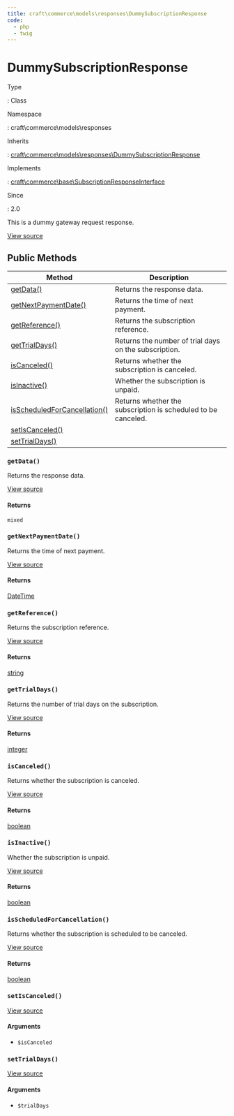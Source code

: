 ```yaml
---
title: craft\commerce\models\responses\DummySubscriptionResponse
code:
  - php
  - twig
---
```


# DummySubscriptionResponse

Type

:   Class

Namespace

:   craft\commerce\models\responses

Inherits

:   [craft\commerce\models\responses\DummySubscriptionResponse](craft-commerce-models-responses-dummysubscriptionresponse.md)

Implements

:   [craft\commerce\base\SubscriptionResponseInterface](craft-commerce-base-subscriptionresponseinterface.md)

Since

:   2.0



This is a dummy gateway request response.





[View source](https://github.com/craftcms/commerce/blob/master/src/models/responses/DummySubscriptionResponse.php)






## Public Methods

| Method                                                                                                                         | Description
| ------------------------------------------------------------------------------------------------------------------------------ | -------------------------------------------------------------
| [getData()](craft-commerce-models-responses-dummysubscriptionresponse.md#method-getdata)                                       | Returns the response data.
| [getNextPaymentDate()](craft-commerce-models-responses-dummysubscriptionresponse.md#method-getnextpaymentdate)                 | Returns the time of next payment.
| [getReference()](craft-commerce-models-responses-dummysubscriptionresponse.md#method-getreference)                             | Returns the subscription reference.
| [getTrialDays()](craft-commerce-models-responses-dummysubscriptionresponse.md#method-gettrialdays)                             | Returns the number of trial days on the subscription.
| [isCanceled()](craft-commerce-models-responses-dummysubscriptionresponse.md#method-iscanceled)                                 | Returns whether the subscription is canceled.
| [isInactive()](craft-commerce-models-responses-dummysubscriptionresponse.md#method-isinactive)                                 | Whether the subscription is unpaid.
| [isScheduledForCancellation()](craft-commerce-models-responses-dummysubscriptionresponse.md#method-isscheduledforcancellation) | Returns whether the subscription is scheduled to be canceled.
| [setIsCanceled()](craft-commerce-models-responses-dummysubscriptionresponse.md#method-setiscanceled)                           |
| [setTrialDays()](craft-commerce-models-responses-dummysubscriptionresponse.md#method-settrialdays)                             |

### `getData()`





Returns the response data.








[View source](https://github.com/craftcms/commerce/blob/master/src/models/responses/DummySubscriptionResponse.php#L52-L55)



#### Returns

`mixed`



### `getNextPaymentDate()`





Returns the time of next payment.








[View source](https://github.com/craftcms/commerce/blob/master/src/models/responses/DummySubscriptionResponse.php#L76-L79)



#### Returns

[DateTime](http://php.net/class.datetime)



### `getReference()`





Returns the subscription reference.








[View source](https://github.com/craftcms/commerce/blob/master/src/models/responses/DummySubscriptionResponse.php#L60-L63)



#### Returns

[string](http://php.net/language.types.string)



### `getTrialDays()`





Returns the number of trial days on the subscription.








[View source](https://github.com/craftcms/commerce/blob/master/src/models/responses/DummySubscriptionResponse.php#L68-L71)



#### Returns

[integer](http://php.net/language.types.integer)



### `isCanceled()`





Returns whether the subscription is canceled.








[View source](https://github.com/craftcms/commerce/blob/master/src/models/responses/DummySubscriptionResponse.php#L84-L87)



#### Returns

[boolean](http://php.net/language.types.boolean)



### `isInactive()`





Whether the subscription is unpaid.








[View source](https://github.com/craftcms/commerce/blob/master/src/models/responses/DummySubscriptionResponse.php#L100-L103)



#### Returns

[boolean](http://php.net/language.types.boolean)



### `isScheduledForCancellation()`





Returns whether the subscription is scheduled to be canceled.








[View source](https://github.com/craftcms/commerce/blob/master/src/models/responses/DummySubscriptionResponse.php#L92-L95)



#### Returns

[boolean](http://php.net/language.types.boolean)



### `setIsCanceled()`










[View source](https://github.com/craftcms/commerce/blob/master/src/models/responses/DummySubscriptionResponse.php#L36-L39)


#### Arguments

- `$isCanceled`




### `setTrialDays()`










[View source](https://github.com/craftcms/commerce/blob/master/src/models/responses/DummySubscriptionResponse.php#L44-L47)


#### Arguments

- `$trialDays`











